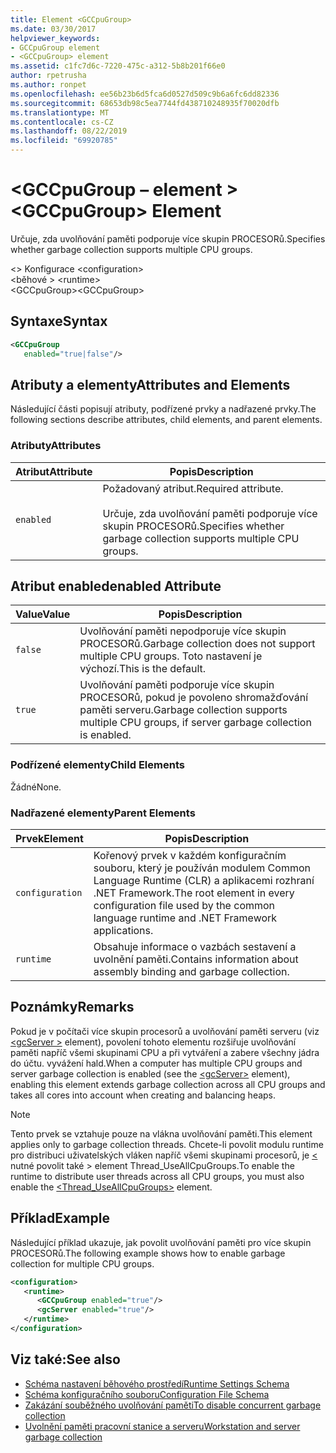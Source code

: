 ```yaml
---
title: Element <GCCpuGroup>
ms.date: 03/30/2017
helpviewer_keywords:
- GCCpuGroup element
- <GCCpuGroup> element
ms.assetid: c1fc7d6c-7220-475c-a312-5b8b201f66e0
author: rpetrusha
ms.author: ronpet
ms.openlocfilehash: ee56b23b6d5fca6d0527d509c9b6a6fc6dd82336
ms.sourcegitcommit: 68653db98c5ea7744fd438710248935f70020dfb
ms.translationtype: MT
ms.contentlocale: cs-CZ
ms.lasthandoff: 08/22/2019
ms.locfileid: "69920785"
---
```

# <a name="gccpugroup-element"></a><span data-ttu-id="68db9-102">\<GCCpuGroup – element ></span><span class="sxs-lookup"><span data-stu-id="68db9-102">\<GCCpuGroup> Element</span></span>

<span data-ttu-id="68db9-103">Určuje, zda uvolňování paměti podporuje více skupin PROCESORů.</span><span class="sxs-lookup"><span data-stu-id="68db9-103">Specifies whether garbage collection supports multiple CPU groups.</span></span>

<span data-ttu-id="68db9-104">\<> Konfigurace </span><span class="sxs-lookup"><span data-stu-id="68db9-104">\<configuration></span></span>\
<span data-ttu-id="68db9-105">\<běhové > </span><span class="sxs-lookup"><span data-stu-id="68db9-105">\<runtime></span></span>\
<span data-ttu-id="68db9-106">\<GCCpuGroup></span><span class="sxs-lookup"><span data-stu-id="68db9-106">\<GCCpuGroup></span></span>

## <a name="syntax"></a><span data-ttu-id="68db9-107">Syntaxe</span><span class="sxs-lookup"><span data-stu-id="68db9-107">Syntax</span></span>

```xml
<GCCpuGroup
   enabled="true|false"/>
```

## <a name="attributes-and-elements"></a><span data-ttu-id="68db9-108">Atributy a elementy</span><span class="sxs-lookup"><span data-stu-id="68db9-108">Attributes and Elements</span></span>

<span data-ttu-id="68db9-109">Následující části popisují atributy, podřízené prvky a nadřazené prvky.</span><span class="sxs-lookup"><span data-stu-id="68db9-109">The following sections describe attributes, child elements, and parent elements.</span></span>

### <a name="attributes"></a><span data-ttu-id="68db9-110">Atributy</span><span class="sxs-lookup"><span data-stu-id="68db9-110">Attributes</span></span>

|<span data-ttu-id="68db9-111">Atribut</span><span class="sxs-lookup"><span data-stu-id="68db9-111">Attribute</span></span>|<span data-ttu-id="68db9-112">Popis</span><span class="sxs-lookup"><span data-stu-id="68db9-112">Description</span></span>|
|---------------|-----------------|
|`enabled`|<span data-ttu-id="68db9-113">Požadovaný atribut.</span><span class="sxs-lookup"><span data-stu-id="68db9-113">Required attribute.</span></span><br /><br /> <span data-ttu-id="68db9-114">Určuje, zda uvolňování paměti podporuje více skupin PROCESORů.</span><span class="sxs-lookup"><span data-stu-id="68db9-114">Specifies whether garbage collection supports multiple CPU groups.</span></span>|

## <a name="enabled-attribute"></a><span data-ttu-id="68db9-115">Atribut enabled</span><span class="sxs-lookup"><span data-stu-id="68db9-115">enabled Attribute</span></span>

|<span data-ttu-id="68db9-116">Value</span><span class="sxs-lookup"><span data-stu-id="68db9-116">Value</span></span>|<span data-ttu-id="68db9-117">Popis</span><span class="sxs-lookup"><span data-stu-id="68db9-117">Description</span></span>|
|-----------|-----------------|
|`false`|<span data-ttu-id="68db9-118">Uvolňování paměti nepodporuje více skupin PROCESORů.</span><span class="sxs-lookup"><span data-stu-id="68db9-118">Garbage collection does not support multiple CPU groups.</span></span> <span data-ttu-id="68db9-119">Toto nastavení je výchozí.</span><span class="sxs-lookup"><span data-stu-id="68db9-119">This is the default.</span></span>|
|`true`|<span data-ttu-id="68db9-120">Uvolňování paměti podporuje více skupin PROCESORů, pokud je povoleno shromažďování paměti serveru.</span><span class="sxs-lookup"><span data-stu-id="68db9-120">Garbage collection supports multiple CPU groups, if server garbage collection is enabled.</span></span>|

### <a name="child-elements"></a><span data-ttu-id="68db9-121">Podřízené elementy</span><span class="sxs-lookup"><span data-stu-id="68db9-121">Child Elements</span></span>

<span data-ttu-id="68db9-122">Žádné</span><span class="sxs-lookup"><span data-stu-id="68db9-122">None.</span></span>

### <a name="parent-elements"></a><span data-ttu-id="68db9-123">Nadřazené elementy</span><span class="sxs-lookup"><span data-stu-id="68db9-123">Parent Elements</span></span>

|<span data-ttu-id="68db9-124">Prvek</span><span class="sxs-lookup"><span data-stu-id="68db9-124">Element</span></span>|<span data-ttu-id="68db9-125">Popis</span><span class="sxs-lookup"><span data-stu-id="68db9-125">Description</span></span>|
|-------------|-----------------|
|`configuration`|<span data-ttu-id="68db9-126">Kořenový prvek v každém konfiguračním souboru, který je používán modulem Common Language Runtime (CLR) a aplikacemi rozhraní .NET Framework.</span><span class="sxs-lookup"><span data-stu-id="68db9-126">The root element in every configuration file used by the common language runtime and .NET Framework applications.</span></span>|
|`runtime`|<span data-ttu-id="68db9-127">Obsahuje informace o vazbách sestavení a uvolnění paměti.</span><span class="sxs-lookup"><span data-stu-id="68db9-127">Contains information about assembly binding and garbage collection.</span></span>|

## <a name="remarks"></a><span data-ttu-id="68db9-128">Poznámky</span><span class="sxs-lookup"><span data-stu-id="68db9-128">Remarks</span></span>

<span data-ttu-id="68db9-129">Pokud je v počítači více skupin procesorů a uvolňování paměti serveru (viz [ \<gcServer >](gcserver-element.md) element), povolení tohoto elementu rozšiřuje uvolňování paměti napříč všemi skupinami CPU a při vytváření a zabere všechny jádra do účtu. vyvážení hald.</span><span class="sxs-lookup"><span data-stu-id="68db9-129">When a computer has multiple CPU groups and server garbage collection is enabled (see the [\<gcServer>](gcserver-element.md) element), enabling this element extends garbage collection across all CPU groups and takes all cores into account when creating and balancing heaps.</span></span>

> [!NOTE]
> <span data-ttu-id="68db9-130">Tento prvek se vztahuje pouze na vlákna uvolňování paměti.</span><span class="sxs-lookup"><span data-stu-id="68db9-130">This element applies only to garbage collection threads.</span></span> <span data-ttu-id="68db9-131">Chcete-li povolit modulu runtime pro distribuci uživatelských vláken napříč všemi skupinami procesorů, je [ \<](thread-useallcpugroups-element.md) nutné povolit také > element Thread_UseAllCpuGroups.</span><span class="sxs-lookup"><span data-stu-id="68db9-131">To enable the runtime to distribute user threads across all CPU groups, you must also enable the [\<Thread_UseAllCpuGroups>](thread-useallcpugroups-element.md) element.</span></span>

## <a name="example"></a><span data-ttu-id="68db9-132">Příklad</span><span class="sxs-lookup"><span data-stu-id="68db9-132">Example</span></span>

<span data-ttu-id="68db9-133">Následující příklad ukazuje, jak povolit uvolňování paměti pro více skupin PROCESORů.</span><span class="sxs-lookup"><span data-stu-id="68db9-133">The following example shows how to enable garbage collection for multiple CPU groups.</span></span>

```xml
<configuration>
   <runtime>
      <GCCpuGroup enabled="true"/>
      <gcServer enabled="true"/>
   </runtime>
</configuration>
```

## <a name="see-also"></a><span data-ttu-id="68db9-134">Viz také:</span><span class="sxs-lookup"><span data-stu-id="68db9-134">See also</span></span>

- [<span data-ttu-id="68db9-135">Schéma nastavení běhového prostředí</span><span class="sxs-lookup"><span data-stu-id="68db9-135">Runtime Settings Schema</span></span>](index.md)
- [<span data-ttu-id="68db9-136">Schéma konfiguračního souboru</span><span class="sxs-lookup"><span data-stu-id="68db9-136">Configuration File Schema</span></span>](../index.md)
- [<span data-ttu-id="68db9-137">Zakázání souběžného uvolňování paměti</span><span class="sxs-lookup"><span data-stu-id="68db9-137">To disable concurrent garbage collection</span></span>](gcconcurrent-element.md#to-disable-background-garbage-collection)
- [<span data-ttu-id="68db9-138">Uvolnění paměti pracovní stanice a serveru</span><span class="sxs-lookup"><span data-stu-id="68db9-138">Workstation and server garbage collection</span></span>](../../../../standard/garbage-collection/fundamentals.md#workstation_and_server_garbage_collection)
